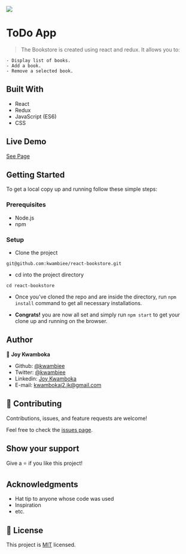 ![](https://img.shields.io/badge/Microverse-blueviolet)

# ToDo App

> The Bookstore is created using react and redux. It allows you to:

    - Display list of books.
    - Add a book.
    - Remove a selected book.

## Built With

- React
- Redux
- JavaScript (ES6)
- CSS

## Live Demo

[See Page](https://malkia.netlify.app/)

## Getting Started

To get a local copy up and running follow these simple steps:

### Prerequisites

- Node.js
- npm

### Setup

- Clone the project

```terminal
git@github.com:kwambiee/react-bookstore.git
```

- cd into the project directory

```terminal
cd react-bookstore
```

- Once you've cloned the repo and are inside the directory, run `npm install` command to get all necessary installations.

- **Congrats!** you are now all set and simply run `npm start` to get your clone up and running on the browser.

## Author

👤 **Joy Kwamboka**

- Github: [@kwambiee](https://github.com/kwambiee)
- Twitter: [@kwambiee](https://twitter.com/kwambiee)
- Linkedin: [Joy Kwamboka](https://www.linkedin.com/in/joy-kwamboka)
- E-mail: kwambokaj2.jk@gmail.com

## 🤝 Contributing

Contributions, issues, and feature requests are welcome!

Feel free to check the [issues page](../../issues/).

## Show your support

Give a ⭐️ if you like this project!

## Acknowledgments

- Hat tip to anyone whose code was used
- Inspiration
- etc.

## 📝 License

This project is [MIT](./MIT.md) licensed.
